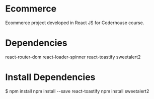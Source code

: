 # Ecommerce 
Ecommerce project developed in React JS for Coderhouse course.


# Dependencies
react-router-dom
react-loader-spinner
react-toastify
sweetalert2


# Install Dependencies
$ npm install
npm install --save react-toastify
npm install sweetalert2